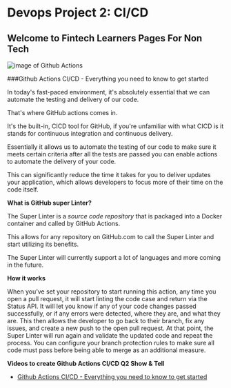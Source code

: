 # Devops Project 2: CI/CD


## Welcome to Fintech Learners Pages For Non Tech

![image of Github Actions](https://avatars.githubusercontent.com/u/44036562?s=200&v=4)

###Github Actions CI/CD - Everything you need to know to get started

In today's fast-paced environment, it's absolutely essential that we can automate the testing and delivery of our code.

That's where GitHub actions comes in.

It's the built-in, CICD tool for GitHub, if you're unfamiliar with what CICD is it stands for continuous integration and continuous delivery.

Essentially it allows us to automate the testing of our code to make sure it meets certain criteria after all the tests are passed you can enable actions to automate the delivery of your code.

This can significantly reduce the time it takes for you to deliver updates your application, which allows developers to focus more of their time on the code itself.


**What is GitHub super Linter?**

The Super Linter is a *source code repository* that is packaged into a Docker container and called by GitHub Actions.

This allows for any repository on GitHub.com to call the Super Linter and start utilizing its benefits.

The Super Linter will currently support a lot of languages and more coming in the future.

**How it works**

When you’ve set your repository to start running this action, any time you open a pull request, it will start linting the code case and return via the Status API. It will let you know if any of your code changes passed successfully, or if any errors were detected, where they are, and what they are. This then allows the developer to go back to their branch, fix any issues, and create a new push to the open pull request. At that point, the Super Linter will run again and validate the updated code and repeat the process. You can configure your branch protection rules to make sure all code must pass before being able to merge as an additional measure.

**Videos to create Github Actions CI/CD Q2 Show & Tell**

- [Github Actions CI/CD - Everything you need to know to get started](https://www.youtube.com/watch?v=mFFXuXjVgkU)
